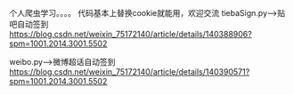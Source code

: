 个人爬虫学习。。。。
代码基本上替换cookie就能用，欢迎交流 
tiebaSign.py-->贴吧自动签到 https://blog.csdn.net/weixin_75172140/article/details/140388906?spm=1001.2014.3001.5502

weibo.py-->微博超话自动签到 https://blog.csdn.net/weixin_75172140/article/details/140390571?spm=1001.2014.3001.5502
